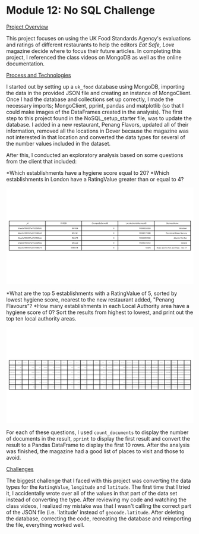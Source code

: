 # Module 12: No SQL Challenge

<ins>Project Overview</ins>

This project focuses on using the UK Food Standards Agency's evaluations and ratings of different restaurants to help the editors *Eat Safe, Love* magazine decide where to focus their future articles. In completing this project, I referenced the class videos on MongoDB as well as the online documentation.

<ins>Process and Technologies</ins>

I started out by setting up a `uk_food` database using MongoDB, importing the data in the provided JSON file and creating an instance of MongoClient. Once I had the database and collections set up correctly, I made the necessary imports; MongoClient, pprint, pandas and matplotlib (so that I could make images of the DataFrames created in the analysis). The first step to this project found in the NoSQL_setup_starter file, was to update the database. I added in a new restaurant, Penang Flavors, updated all of their information, removed all the locations in Dover because the magazine was not interested in that location and converted the data types for several of the number values included in the dataset.

After this, I conducted an exploratory analysis based on some questions from the client that included:

*Which establishments have a hygiene score equal to 20?
*Which establishments in London have a RatingValue greater than or equal to 4?

![Rating Value DataFrame](rating_df.png)

*What are the top 5 establishments with a RatingValue of 5, sorted by lowest hygiene score, nearest to the new restaurant added, "Penang Flavours"?
*How many establishments in each Local Authority area have a hygiene score of 0? Sort the results from highest to lowest, and print out the top ten local authority areas.

![Hygiene Rating DataFrame](hygiene_df.png)


For each of these questions, I used `count_documents` to display the number of documents in the result, `pprint` to display the first result and convert the result to a Pandas DataFrame to display the first 10 rows. After the analysis was finished, the magazine had a good list of places to visit and those to avoid.

<ins>Challenges</ins>

The biggest challenge that I faced with this project was converting the data types for the `RatingValue`, `longitude` and `latitude`. The first time that I tried it, I accidentally wrote over all of the values in that part of the data set instead of converting the type. After reviewing my code and watching the class videos, I realized my mistake was that I wasn't calling the correct part of the JSON file (i.e. 'latitude' instead of `geocode.latitude`. After deleting the database, correcting the code, recreating the database and reimporting the file, everything worked well.